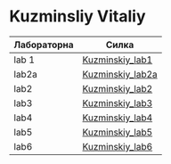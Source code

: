 # Kuzminsliy Vitaliy

Лабораторна | Силка
------------|-------------------------------------------------------------------
lab 1    | [Kuzminskiy_lab1](https://github.com/VitaliyKuz/vitaliy_kuz_ik_31_bygil)
lab2a    | [Kuzminskiy_lab2a](https://github.com/VitaliyKuz/vitaliy_kuz_ik_31_bygil/tree/main/lab2a)
lab2     | [Kuzminskiy_lab2](https://github.com/VitaliyKuz/vitaliy_kuz_ik_31_bygil/tree/main/lab2)
lab3     | [Kuzminskiy_lab3](https://github.com/VitaliyKuz/vitaliy_kuz_ik_31_bygil/tree/main/lab3)
lab4     | [Kuzminskiy_lab4](https://github.com/VitaliyKuz/vitaliy_kuz_ik_31_bygil/tree/main/lab4 )
lab5     | [Kuzminskiy_lab5](https://github.com/VitaliyKuz/vitaliy_kuz_ik_31_bygil/tree/main/lab5)
lab6     | [Kuzminskiy_lab6](https://github.com/VitaliyKuz/vitaliy_kuz_ik_31_bygil/tree/main/lab6)